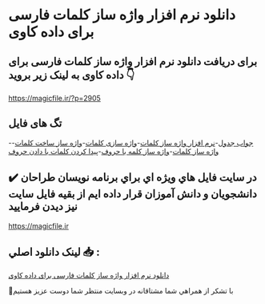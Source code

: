 # دانلود نرم افزار واژه ساز کلمات فارسی برای داده کاوی

## برای دریافت دانلود نرم افزار واژه ساز کلمات فارسی برای داده کاوی به لینک زیر بروید 👇

https://magicfile.ir/?p=2905

## تگ های فایل

-[جواب جدول](https://magicfile.ir/product/%d9%86%d8%b1%d9%85-%d8%a7%d9%81%d8%b2%d8%a7%d8%b1-%d9%88%d8%a7%da%98%d9%87-%d8%b3%d8%a7%d8%b2-%da%a9%d9%84%d9%85%d8%a7%d8%aa-%d9%81%d8%a7%d8%b1%d8%b3%db%8c-%d8%a8%d8%b1%d8%a7%db%8c-%d8%af%d8%a7%d8%af%d9%87/)-[نرم افزار واژه ساز کلمات](https://magicfile.ir/product/%d9%86%d8%b1%d9%85-%d8%a7%d9%81%d8%b2%d8%a7%d8%b1-%d9%88%d8%a7%da%98%d9%87-%d8%b3%d8%a7%d8%b2-%da%a9%d9%84%d9%85%d8%a7%d8%aa-%d9%81%d8%a7%d8%b1%d8%b3%db%8c-%d8%a8%d8%b1%d8%a7%db%8c-%d8%af%d8%a7%d8%af%d9%87/)-[واژه سازی کلمات](https://magicfile.ir/product/%d9%86%d8%b1%d9%85-%d8%a7%d9%81%d8%b2%d8%a7%d8%b1-%d9%88%d8%a7%da%98%d9%87-%d8%b3%d8%a7%d8%b2-%da%a9%d9%84%d9%85%d8%a7%d8%aa-%d9%81%d8%a7%d8%b1%d8%b3%db%8c-%d8%a8%d8%b1%d8%a7%db%8c-%d8%af%d8%a7%d8%af%d9%87/)-[واژه ساز ساخت کلمات](https://magicfile.ir/product/%d9%86%d8%b1%d9%85-%d8%a7%d9%81%d8%b2%d8%a7%d8%b1-%d9%88%d8%a7%da%98%d9%87-%d8%b3%d8%a7%d8%b2-%da%a9%d9%84%d9%85%d8%a7%d8%aa-%d9%81%d8%a7%d8%b1%d8%b3%db%8c-%d8%a8%d8%b1%d8%a7%db%8c-%d8%af%d8%a7%d8%af%d9%87/)-[واژه ساز کلمات](https://magicfile.ir/product/%d9%86%d8%b1%d9%85-%d8%a7%d9%81%d8%b2%d8%a7%d8%b1-%d9%88%d8%a7%da%98%d9%87-%d8%b3%d8%a7%d8%b2-%da%a9%d9%84%d9%85%d8%a7%d8%aa-%d9%81%d8%a7%d8%b1%d8%b3%db%8c-%d8%a8%d8%b1%d8%a7%db%8c-%d8%af%d8%a7%d8%af%d9%87/)-[واژه ساز کلمه با حروف](https://magicfile.ir/product/%d9%86%d8%b1%d9%85-%d8%a7%d9%81%d8%b2%d8%a7%d8%b1-%d9%88%d8%a7%da%98%d9%87-%d8%b3%d8%a7%d8%b2-%da%a9%d9%84%d9%85%d8%a7%d8%aa-%d9%81%d8%a7%d8%b1%d8%b3%db%8c-%d8%a8%d8%b1%d8%a7%db%8c-%d8%af%d8%a7%d8%af%d9%87/)-[پیدا کردن کلمات با دادن حروف](https://magicfile.ir/product/%d9%86%d8%b1%d9%85-%d8%a7%d9%81%d8%b2%d8%a7%d8%b1-%d9%88%d8%a7%da%98%d9%87-%d8%b3%d8%a7%d8%b2-%da%a9%d9%84%d9%85%d8%a7%d8%aa-%d9%81%d8%a7%d8%b1%d8%b3%db%8c-%d8%a8%d8%b1%d8%a7%db%8c-%d8%af%d8%a7%d8%af%d9%87/)

## ✔️ در سايت فايل هاي ويژه اي براي برنامه نويسان طراحان دانشجويان و دانش آموزان قرار داده ايم از بقيه فايل سايت نيز ديدن فرماييد

https://magicfile.ir


## لينک دانلود اصلي 📥 :

[دانلود نرم افزار واژه ساز کلمات فارسی برای داده کاوی](https://magicfile.ir/product/%d9%86%d8%b1%d9%85-%d8%a7%d9%81%d8%b2%d8%a7%d8%b1-%d9%88%d8%a7%da%98%d9%87-%d8%b3%d8%a7%d8%b2-%da%a9%d9%84%d9%85%d8%a7%d8%aa-%d9%81%d8%a7%d8%b1%d8%b3%db%8c-%d8%a8%d8%b1%d8%a7%db%8c-%d8%af%d8%a7%d8%af%d9%87/) 


🙏با تشکر از همراهي شما مشتاقانه در وبسایت منتظر شما دوست عزیز هستیم

